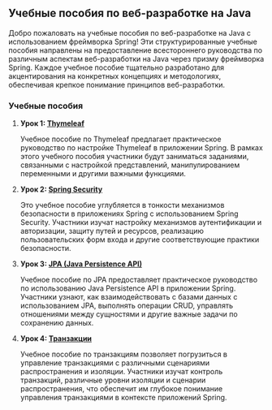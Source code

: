 ## Учебные пособия по веб-разработке на Java

Добро пожаловать на учебные пособия по веб-разработке на Java с использованием фреймворка Spring! Эти структурированные учебные пособия направлены на предоставление всестороннего руководства по различным аспектам веб-разработки на Java через призму фреймворка Spring. Каждое учебное пособие тщательно разработано для акцентирования на конкретных концепциях и методологиях, обеспечивая крепкое понимание принципов веб-разработки.

### Учебные пособия

1. **Урок 1: [Thymeleaf](docs/en/thymeleaf/lab-work.md)**

   Учебное пособие по Thymeleaf предлагает практическое руководство по настройке Thymeleaf в приложении Spring. В рамках этого учебного пособия участники будут заниматься заданиями, связанными с настройкой представлений, манипулированием переменными и другими важными функциями.


2. **Урок 2: [Spring Security](docs/en/springsecurity/lab-work.md)**

   Это учебное пособие углубляется в тонкости механизмов безопасности в приложениях Spring с использованием Spring Security. Участники изучат настройку механизмов аутентификации и авторизации, защиту путей и ресурсов, реализацию пользовательских форм входа и другие соответствующие практики безопасности.


3. **Урок 3: [JPA (Java Persistence API)](docs/en/jpa/lab-work.md)**

   Учебное пособие по JPA предоставляет практическое руководство по использованию Java Persistence API в приложении Spring. Участники узнают, как взаимодействовать с базами данных с использованием JPA, выполнять операции CRUD, управлять отношениями между сущностями и другие важные задачи по сохранению данных.


4. **Урок 4: [Транзакции](docs/en/transactions/lab-work.md)**

   Учебное пособие по транзакциям позволяет погрузиться в управление транзакциями с различными сценариями распространения и изоляции. Участники изучат контроль транзакций, различные уровни изоляции и сценарии распространения, что обеспечит им глубокое понимание управления транзакциями в контексте приложений Spring.